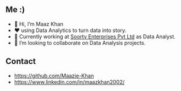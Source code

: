  ## Me :)
- 👋 Hi, I’m Maaz Khan
- :heart: using Data Analytics to turn data into story.
- 🌱 Currently working at [Soorty Enterprises Pvt Ltd](https://soorty.com/ "Soorty") as Data Analyst.
- 💞️ I’m looking to collaborate on Data Analysis projects.

 ## Contact
 
* https://github.com/Maazie-Khan
* https://www.linkedin.com/in/maazkhan2002/
